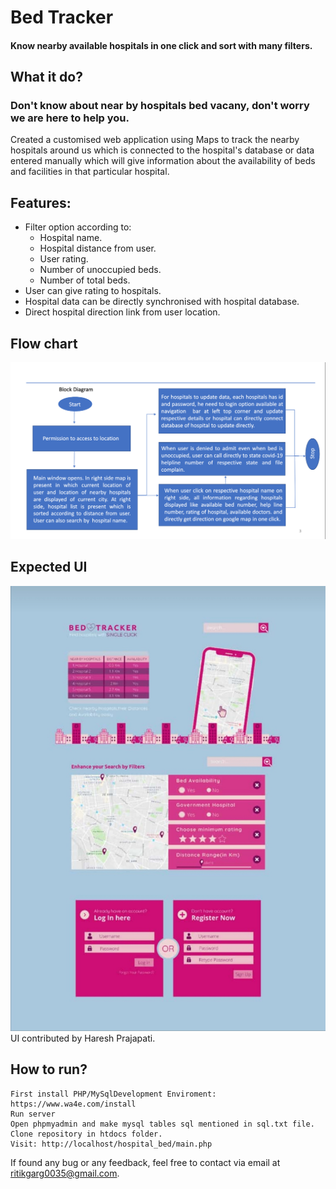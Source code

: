 # Bed Tracker
#### Know nearby available hospitals in one click and sort with many filters.
## What it do?
### Don't know about near by hospitals bed vacany, don't worry we are here to help you.
Created a customised web application using Maps to track the nearby hospitals around us which is connected to the hospital's database or data entered manually which will give information about the availability of beds and facilities in that particular hospital.
## Features:
* Filter option according to:
  * Hospital name.
  * Hospital distance from user.
  * User rating.
  * Number of unoccupied beds.
  * Number of total beds.
* User can give rating to hospitals.
* Hospital data can be directly synchronised with hospital database.
* Direct hospital direction link from user location.

## Flow chart
![Flow Chart](https://github.com/ritikgarg655/bed_track/blob/master/Screenshot%20from%202020-06-21%2015-54-16.png)
## Expected UI
![Front Page](Screenshot_20201031_132001.jpg) 
UI contributed by Haresh Prajapati.
## How to run?
    First install PHP/MySqlDevelopment Enviroment: https://www.wa4e.com/install
    Run server
    Open phpmyadmin and make mysql tables sql mentioned in sql.txt file.
    Clone repository in htdocs folder.
    Visit: http://localhost/hospital_bed/main.php
    
If found any bug or any feedback, feel free to contact via email at ritikgarg0035@gmail.com.


